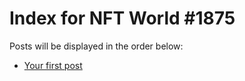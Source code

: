 # Index for NFT World #1875
Posts will be displayed in the order below:

- [Your first post](./001-first.md)

